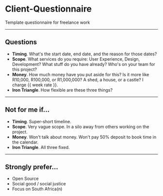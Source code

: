 # Client-Questionnaire

Template questionnaire for freelance work

---

## Questions

* **Timing**. What's the start date, end date, and the reason for those dates?
* **Scope**. What services do you require: User Experience, Design, Development? What stuff do you have already? Who's on your team for this project?
* **Money**. How much money have you put aside for this? Is it more like R10,000, R100,000, or R1,000,000? A shed, a house, or a castle? I charge {{ week rate }}.
* **Iron Triangle**. How flexible are these three things?

---

## Not for me if...

* **Timing**. Super-short timeline.
* **Scope**. Very vague scope. In a silo away from others working on the project.
* **Money**. Won't talk about money. Won't pay 50% deposit to book time in the calendar.
* **Iron Triangle**. All three fixed.

---

## Strongly prefer...

* Open Source
* Social good / social justice
* Focus on South Africa(n)
